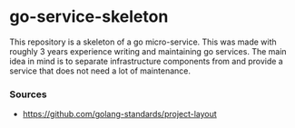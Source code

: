 # go-service-skeleton

This repository is a skeleton of a go micro-service. This was made with roughly 3 years experience writing and
maintaining go services. The main idea in mind is to separate infrastructure components from and provide a service that
does not need a lot of maintenance.

### Sources
- https://github.com/golang-standards/project-layout
